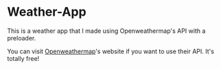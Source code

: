 # Weather-App
This is a weather app that I made using Openweathermap's API with a preloader.

You can visit [Openweathermap](https://www.google.com)'s website if you want to use their API.
It's totally free!
